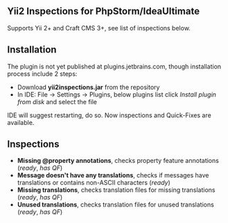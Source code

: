 Yii2 Inspections for PhpStorm/IdeaUltimate
---
Supports Yii 2+ and Craft CMS 3+, see list of inspections below.

Installation
---

The plugin is not yet published at plugins.jetbrains.com, though installation process include 2 steps:
- Download **yii2inspections.jar** from the repository
- In IDE: File -> Settings -> Plugins, below plugins list click *Install plugin from disk* and select the file

IDE will suggest restarting, do so. Now inspections and Quick-Fixes are available.

Inspections
---
- **Missing @property annotations**, checks property feature annotations (*ready*, *has QF*)
- **Message doesn't have any translations**, checks if messages have translations or contains non-ASCII characters (*ready*)
- **Missing translations**, checks translation files for missing translations (*ready*, *has QF*)
- **Unused translations**, checks translation files for unused translations (*ready*, *has QF*)